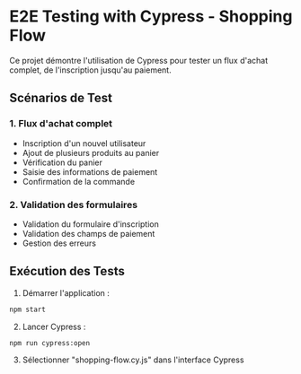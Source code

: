 # E2E Testing with Cypress - Shopping Flow

Ce projet démontre l'utilisation de Cypress pour tester un flux d'achat complet, de l'inscription jusqu'au paiement.

## Scénarios de Test

### 1. Flux d'achat complet
- Inscription d'un nouvel utilisateur
- Ajout de plusieurs produits au panier
- Vérification du panier
- Saisie des informations de paiement
- Confirmation de la commande

### 2. Validation des formulaires
- Validation du formulaire d'inscription
- Validation des champs de paiement
- Gestion des erreurs

## Exécution des Tests

1. Démarrer l'application :
```bash
npm start
```

2. Lancer Cypress :
```bash
npm run cypress:open
```

3. Sélectionner "shopping-flow.cy.js" dans l'interface Cypress